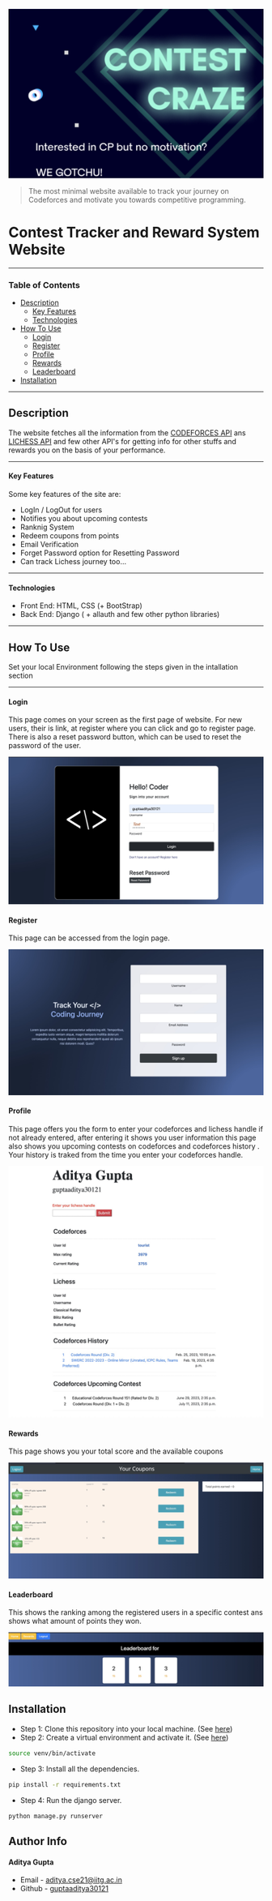 ![](Images/image1.png)
> The most minimal website available to track your journey on Codeforces and motivate you towards competitive programming.

# Contest Tracker and Reward System Website 

---

### Table of Contents


  - [Description](#description)
      - [Key Features](#key-features)
      - [Technologies](#technologies)
  - [How To Use](#how-to-use)
      - [Login](#login)
      - [Register](#register)
      - [Profile](#profile)
      - [Rewards](#rewards)
      - [Leaderboard](#leaderboard)
  - [Installation](#installation)

---

## Description

The website fetches all the information from the [CODEFORCES API](https://codeforces.com/api/user.info?handles={codeforces_handle})
ans [LICHESS API](https://lichess.org/api/user/{lichess_handle}) and few other API's for getting info for other stuffs and rewards you on the basis of your performance.

---

#### Key Features
Some key features of the site are:
- LogIn / LogOut for users
- Notifies you about upcoming contests
- Ranknig System 
- Redeem coupons from points 
- Email Verification
- Forget Password option for Resetting Password
- Can track Lichess journey too...

---

#### Technologies

- Front End: HTML, CSS (+ BootStrap)
- Back End: Django ( + allauth and few other python libraries)

---

## How To Use

Set your local Environment following the steps given in the intallation section

---

#### Login

This page comes on your screen as the first page of website. For new users, their is link, at register where you can click and go to register page. There is also a reset password button, which can be used to reset the password of the user.

![](Images/login.jpeg)

#### Register

This page can be accessed from the login page.

![](Images/register.jpeg)


#### Profile

This page offers you the form to enter your codeforces and lichess handle if not already entered, after entering it shows you user information this page also shows you upcoming contests on codeforces and codeforces history . Your history is traked from the time you enter your codeforces handle.

![](Images/profile.jpeg)

#### Rewards

This page shows you your total score and the available coupons

![](Images/coupon.jpeg)

#### Leaderboard

This shows the ranking among the registered users in a specific contest ans shows what amount of points they won.

![](Images/leaderboard.jpeg)

## Installation

- Step 1: Clone this repository into your local machine. (See [here](https://docs.github.com/en/repositories/creating-and-managing-repositories/cloning-a-repository))
- Step 2: Create a virtual environment and activate it. (See [here](https://docs.python.org/3/tutorial/venv.html))
```bash
source venv/bin/activate
```
- Step 3: Install all the dependencies. 
```bash
pip install -r requirements.txt
```
- Step 4: Run the django server.
```bash
python manage.py runserver
```

## Author Info

#### Aditya Gupta

- Email - [aditya.cse21@iitg.ac.in](mailto:aditya.cse21@iitg.ac.in)
- Github - [guptaaditya30121](https://github.com/guptaaditya30121)



